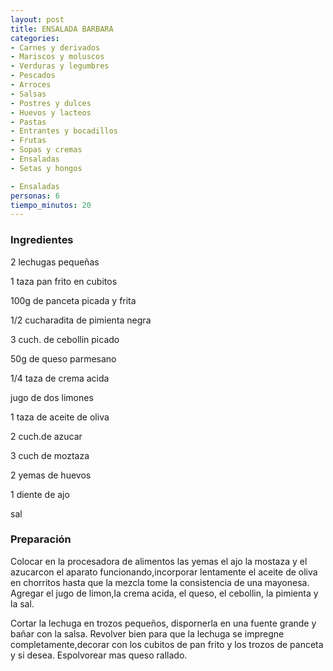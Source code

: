 ```yaml
---
layout: post
title: ENSALADA BARBARA
categories:
- Carnes y derivados
- Mariscos y moluscos
- Verduras y legumbres
- Pescados
- Arroces
- Salsas
- Postres y dulces
- Huevos y lacteos
- Pastas
- Entrantes y bocadillos
- Frutas
- Sopas y cremas
- Ensaladas
- Setas y hongos

- Ensaladas
personas: 6 
tiempo_minutos: 20 
---
```

<h3>Ingredientes</h3>
2 lechugas pequeñas

1 taza pan frito en cubitos

100g de panceta picada y frita

1/2 cucharadita de pimienta negra

3 cuch. de cebollin picado

50g de queso parmesano

1/4 taza de crema acida

jugo de dos limones

1 taza de aceite de oliva

2 cuch.de azucar

3 cuch de moztaza

2 yemas de huevos

1 diente de ajo

sal

<h3>Preparación</h3>
Colocar en la procesadora de alimentos las yemas el ajo la mostaza y el azucarcon el aparato funcionando,incorporar lentamente el aceite de oliva en chorritos hasta que la mezcla tome la consistencia de una mayonesa. Agregar el jugo de limon,la crema acida, el queso, el cebollin, la pimienta y la sal.

Cortar la lechuga en trozos pequeños, dispornerla en una fuente grande y bañar con la salsa. Revolver bien para que la lechuga se impregne completamente,decorar con los cubitos de pan frito y los trozos de panceta y si desea. Espolvorear mas queso rallado.

